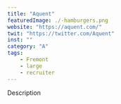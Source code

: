 ```yaml
---
title: "Aquent"
featuredImage: ./-hamburgers.png
website: "https://aquent.com/"
twit: "https://twitter.com/Aquent"
inst: ""
category: "A"
tags:
    - Fremont
    - large
    - recruiter
---
```


Description
